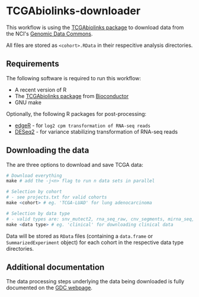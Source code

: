 TCGAbiolinks-downloader
=======================

This workflow is using the [TCGAbiolinks
package](http://bioconductor.org/packages/release/bioc/html/TCGAbiolinks.html)
to download data from the NCI's [Genomic Data Commons](https://docs.gdc.cancer.gov/).

All files are stored as `<cohort>.RData` in their respecitive analysis
directories.

Requirements
------------

The following software is required to run this workflow:

* A recent version of R
* The [TCGAbiolinks package](http://bioconductor.org/packages/release/bioc/html/TCGAbiolinks.html) from [Bioconductor](http://bioconductor.org/)
* GNU make

Optionally, the following R packages for post-processing:

* [edgeR](http://bioconductor.org/packages/release/bioc/html/edgeR.html) - for `log2 cpm transformation of RNA-seq reads`
* [DESeq2](http://bioconductor.org/packages/release/bioc/html/DESeq2.html) - for variance stabilizing transformation of RNA-seq reads

Downloading the data
--------------------

The are three options to download and save TCGA data:

```r
# Download everything
make # add the -j<n> flag to run n data sets in parallel

# Selection by cohort
# - see projects.txt for valid cohorts
make <cohort> # eg. 'TCGA-LUAD' for lung adenocarcinoma

# Selection by data type
# - valid types are: snv_mutect2, rna_seq_raw, cnv_segments, mirna_seq, clinical
make <data type> # eg. 'clinical' for downloading clinical data
```

Data will be stored as `RData` files (containing a `data.frame` or
`SummarizedExperiment` object) for each cohort in the respective data type
directories.


Additional documentation
------------------------

The data processing steps underlying the data being downloaded is fully
documented on the [GDC webpage](https://docs.gdc.cancer.gov/Data/Introduction/).
